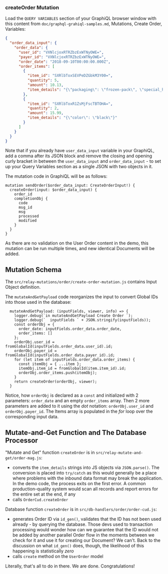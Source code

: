 ### createOrder Mutation

Load the `QUERY VARIABLES` section of your GraphiQL browser window with this content from `doc/graphql-grahiql-samples.md`, Mutations, Create Order, Variables:

```json
{
  "order_data_input": {
    "order_data": {
      "user_id": "VXNlcjoxRTRZbzExWTNyOWE=",
      "payer_id": "VXNlcjoxRTRZbzExWTNyOWE=",
      "order_date": "2018-09-10T00:00:00.000Z",
      "order_items": [
        {
          "item_id": "SXRlbToxSEVPeDZGbkM3Y00=",
          "quantity": 5,
          "amount": 10.13,
          "item_details": "{\"packaging\": \"frozen-pack\", \"special_handling\": {\"before_shipping\": \"freeze\", \"in_transit\":\"refrigerate\"}}"
        },
        {
          "item_id": "SXRlbToxR1ZsMjFscTBTOHA=",
          "quantity": 2,
          "amount": 15.99,
          "item_details": "{\"color\": \"black\"}"
        }
      ]
    }
  }
}
```

Note that if you already have `user_data_input` variable in your GraphiQL, add a comma after its JSON block and remove the closing and opening curly bracket in between the `user_data_input` and `order_data_input` - to set up your Query Variables section as a single JSON with two objects in it.

The mutation code in GraphiQL will be as follows:

```
mutation sendOrder($order_data_input: CreateOrderInput!) {
  createOrder(input: $order_data_input) {
    order_id
    completionObj {
      code
      msg_id
      msg
      processed
      modified
    }
  }
}
```

As there are no validation on the User Order content in the demo, this mutation can be run multiple times, and new identical Documents will be added.

## Mutation Schema

The `src/relay-mutations/order/create-order-mutation.js` contains Input Object definition. 

The `mutateAndGetPayload` code reorganizes the input to convert Global IDs into those used in the database:

```
  mutateAndGetPayload: (inputFields, viewer, info) => {
    logger.debug(`in mutateAndGetPayload Create Order `);
    logger.debug(`  inputFields ` + JSON.stringify(inputFields));
    const orderObj = {
      order_date: inputFields.order_data.order_date,
      order_items: []
    };
    orderObj.user_id = fromGlobalId(inputFields.order_data.user_id).id;
    orderObj.payer_id = fromGlobalId(inputFields.order_data.payer_id).id;
    for (let item of inputFields.order_data.order_items) {
      const itemObj = { ...item };
      itemObj.item_id = fromGlobalId(item.item_id).id;
      orderObj.order_items.push(itemObj);
    }
    return createOrder(orderObj, viewer);
  }
```

Notice, how `orderObj` is declared as a `const` and initialized with 2 parameters: `order_date` and an empty `order_items` array. Then 2 more parameters are added to it using the *dot* notation: `orderObj.user_id` and `orderObj.payer_id`. The Items array is populated in the *for* loop over the corresponding input data.


## Mutate-and-Get Function and The Database Processor

"Mutate and Get" function `createOrder` is in `src/relay-mutate-and-get/order-mag.js`:

- converts the `item_details` strings into JS objects via `JSON.parse()`. The conversion is placed into `try/catch` as this would generally be a place where problems with the inbound data format may break the application. In the demo code, the process exits on the first error. A common production-quality system would scan all records and report errors for the entire set at the end, if any
- calls `OrderCud.createOrder`
 
Database function `createOrder` is in `src/db-handlers/order/order-cud.js`:

- generates Order ID via `id_gen()`, validates that the ID has not been used already - by querying the database. Those devs used to transaction processing would wonder how can we guarantee that the ID would not be added by another parallel Order flow in the moments between we check for it and use it for creating our Document? We can't. Back to the discussion on what `id_gen()` does, though, the likelihood of this happening is statistically *zero*
- calls `create` method on the `UserOrder` model


Literally, that's all to do in there. We are done. Congratulations!
